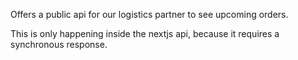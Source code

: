 Offers a public api for our logistics partner to see upcoming orders.

This is only happening inside the nextjs api, because it requires a synchronous response.

